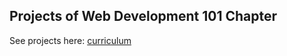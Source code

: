 ## Projects of Web Development 101 Chapter
See projects here: [curriculum](http://cobimr.github.io/the_odin_projects/)
